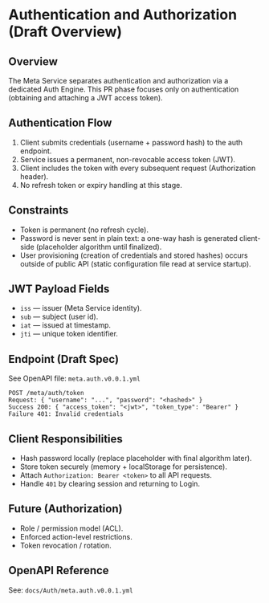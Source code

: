 # Authentication and Authorization (Draft Overview)

## Overview
The Meta Service separates authentication and authorization via a dedicated Auth Engine. This PR phase focuses only on authentication (obtaining and attaching a JWT access token).

## Authentication Flow
1. Client submits credentials (username + password hash) to the auth endpoint.
2. Service issues a permanent, non-revocable access token (JWT).
3. Client includes the token with every subsequent request (Authorization header).
4. No refresh token or expiry handling at this stage.

## Constraints
- Token is permanent (no refresh cycle).
- Password is never sent in plain text: a one-way hash is generated client-side (placeholder algorithm until finalized).
- User provisioning (creation of credentials and stored hashes) occurs outside of public API (static configuration file read at service startup).

## JWT Payload Fields
- `iss` — issuer (Meta Service identity).
- `sub` — subject (user id).
- `iat` — issued at timestamp.
- `jti` — unique token identifier.

## Endpoint (Draft Spec)
See OpenAPI file: `meta.auth.v0.0.1.yml`

```
POST /meta/auth/token
Request: { "username": "...", "password": "<hashed>" }
Success 200: { "access_token": "<jwt>", "token_type": "Bearer" }
Failure 401: Invalid credentials
```

## Client Responsibilities
- Hash password locally (replace placeholder with final algorithm later).
- Store token securely (memory + localStorage for persistence).
- Attach `Authorization: Bearer <token>` to all API requests.
- Handle `401` by clearing session and returning to Login.

## Future (Authorization)
- Role / permission model (ACL).
- Enforced action-level restrictions.
- Token revocation / rotation.

## OpenAPI Reference
See: `docs/Auth/meta.auth.v0.0.1.yml`

